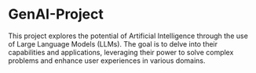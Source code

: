 # GenAI-Project

This project explores the potential of Artificial Intelligence through the use of Large Language Models (LLMs). The goal is to delve into their capabilities and applications, leveraging their power to solve complex problems and enhance user experiences in various domains.

